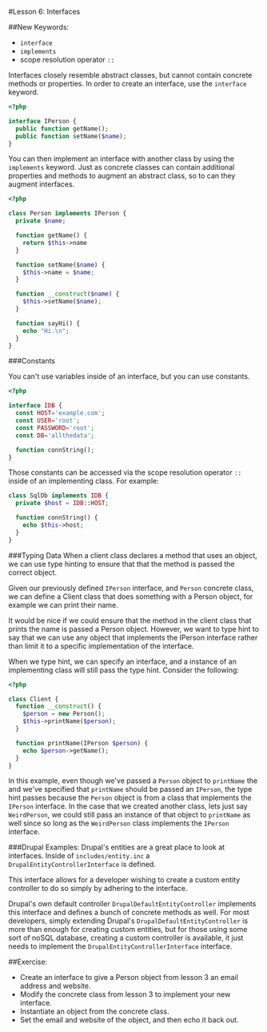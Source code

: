 #Lesson 6: Interfaces

##New Keywords:

 - `interface`
 - `implements`
 - scope resolution operator `::`

Interfaces closely resemble abstract classes, but cannot contain concrete
methods or properties. In order to create an interface, use the `interface`
keyword.

```php
<?php

interface IPerson {
  public function getName();
  public function setName($name);
}
```

You can then implement an interface with another class by using the
`implements` keyword. Just as concrete classes can contain additional
properties and methods to augment an abstract class, so to can they augment
interfaces.

```php
<?php

class Person implements IPerson {
  private $name;

  function getName() {
    return $this->name
  }

  function setName($name) {
    $this->name = $name;
  }

  function __construct($name) {
    $this->setName($name);
  }

  function sayHi() {
    echo "Hi.\n";
  }
}
```

###Constants

You can't use variables inside of an interface, but you can use constants.

```php
<?php

interface IDB {
  const HOST='example.com';
  const USER='root';
  const PASSWORD='root';
  const DB='allthedata';

  function connString();
}
```

Those constants can be accessed via the scope resolution operator `::` inside
of an implementing class. For example:

```php
class SqlDb implements IDB {
  private $host = IDB::HOST;

  function connString() {
    echo $this->host;
  }
}
```

###Typing Data
When a client class declares a method that uses an object, we can use type
hinting to ensure that that the method is passed the correct object.

Given our previously defined `IPerson` interface, and `Person` concrete class,
we can define a Client class that does something with a Person object, for
example we can print their name.

It would be nice if we could ensure that the method in the client class that
prints the name is passed a Person object. However, we want to type hint to say
that we can use any object that implements the IPerson interface rather than
limit it to a specific implementation of the interface.

When we type hint, we can specify an interface, and a instance of an
implementing class will still pass the type hint. Consider the following:

```php
<?php

class Client {
  function __construct() {
    $person = new Person();
    $this->printName($person);
  }

  function printName(IPerson $person) {
    echo $person->getName();
  }
}
```

In this example, even though we've passed a `Person` object to `printName` the
and we've specified that `printName` should be passed an `IPerson`, the type
hint passes because the `Person` object is from a class that implements the
`IPerson` interface. In the case that we created another class, lets just say
`WeirdPerson`, we could still pass an instance of that object to `printName` as
well since so long as the `WeirdPerson` class implements the `IPerson`
interface.

###Drupal Examples:
Drupal's entities are a great place to look at interfaces. Inside of
`includes/entity.inc` a `DrupalEntityControllerInterface` is defined.

This interface allows for a developer wishing to create a custom entity
controller to do so simply by adhering to the interface.

Drupal's own default controller `DrupalDefaultEntityController` implements this
interface and defines a bunch of concrete methods as well. For most developers,
simply extending Drupal's `DrupalDefaultEntityController` is more than enough
for creating custom entities, but for those using some sort of noSQL database,
creating a custom controller is available, it just needs to implement the
`DrupalEntityControllerInterface` interface.


##Exercise:

 - Create an interface to give a Person object from lesson 3 an email address and website.
 - Modify the concrete class from lesson 3 to implement your new interface.
 - Instantiate an object from the concrete class.
 - Set the email and website of the object, and then echo it back out.
